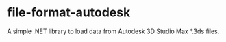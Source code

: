 file-format-autodesk
====================

A simple .NET library to load data from Autodesk 3D Studio Max *.3ds files.
